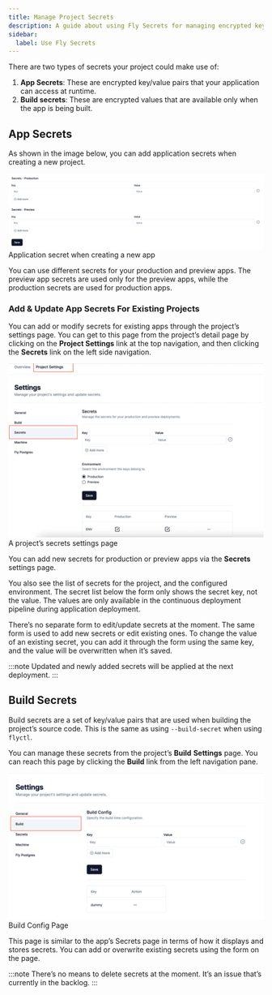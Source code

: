 ```yaml
---
title: Manage Project Secrets
description: A guide about using Fly Secrets for managing encrypted key/value pairs.
sidebar:
  label: Use Fly Secrets
---
```


There are two types of secrets your project could make use of:

1. **App Secrets**: These are encrypted key/value pairs that your application can access at runtime.
2. **Build secrets**: These are encrypted values that are available only when the app is being built.

## App Secrets

As shown in the image below, you can add application secrets when creating a new project.

![Application secret when creating a new app](../../../assets/images/secrets-new-app.webp)
Application secret when creating a new app

You can use different secrets for your production and preview apps. The preview app secrets are used only for the preview apps, while the production secrets are used for production apps.

### Add & Update App Secrets For Existing Projects

You can add or modify secrets for existing apps through the project’s settings page. You can get to this page from the project’s detail page by clicking on the **Project Settings** link at the top navigation, and then clicking the **Secrets** link on the left side navigation.

![A project’s secrets settings page](../../../assets/images/secrets-existing%20app.webp)
A project’s secrets settings page

You can add new secrets for production or preview apps via the **Secrets** settings page.

You also see the list of secrets for the project, and the configured environment. The secret list below the form only shows the secret key, not the value. The values are only available in the continuous deployment pipeline during application deployment.

There’s no separate form to edit/update secrets at the moment. The same form is used to add new secrets or edit existing ones. To change the value of an existing secret, you can add it through the form using the same key, and the value will be overwritten when it’s saved.

:::note
Updated and newly added secrets will be applied at the next deployment. 
:::

## Build Secrets

Build secrets are a set of key/value pairs that are used when building the project’s source code. This is the same as using `--build-secret` when using `flyctl`.

You can manage these secrets from the project’s **Build** **Settings** page. You can reach this page by clicking the **Build** link from the left navigation pane.

![Build Config Page](../../../assets/images/build-secrets.webp)
Build Config Page

This page is similar to the app’s Secrets page in terms of how it displays and stores secrets. You can add or overwrite existing secrets using the form on the page.

:::note
There’s no means to delete secrets at the moment. It’s an issue that’s currently in the backlog.
:::